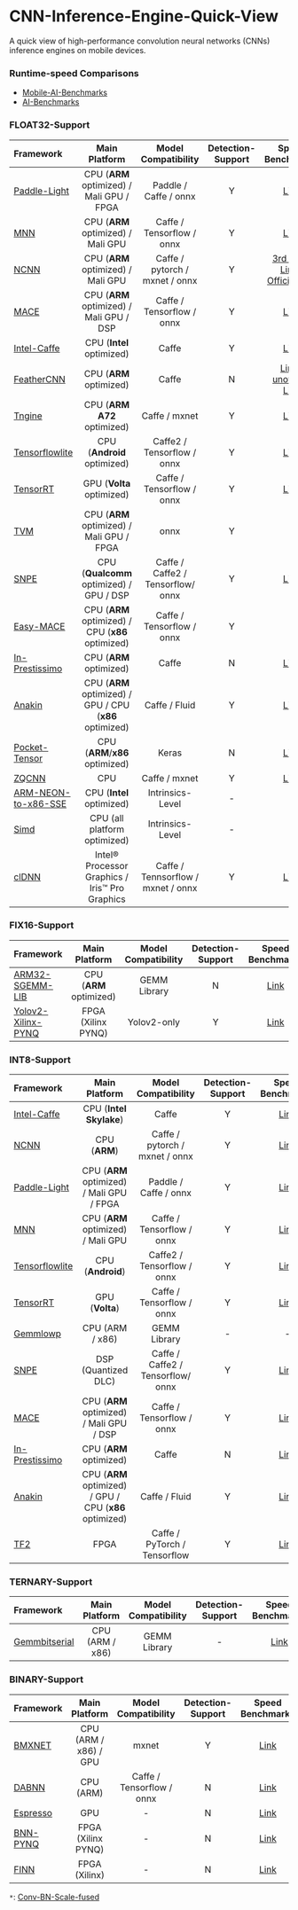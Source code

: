 # CNN-Inference-Engine-Quick-View
A quick view of high-performance convolution neural networks (CNNs) inference engines on mobile devices.

### Runtime-speed Comparisons
* [Mobile-AI-Benchmarks](https://gitlab.com/llhe/mobile-ai-bench/-/jobs/402963978)
* [AI-Benchmarks](http://ai-benchmark.com/ranking_detailed.html)

### FLOAT32-Support
| Framework | Main Platform | Model Compatibility | Detection-Support | Speed Benchmarks
| :----------- | :------: | :------------: | :------------: | :------------:
| [Paddle-Light](https://github.com/PaddlePaddle/Paddle-Lite) | CPU (**ARM** optimized) / Mali GPU / FPGA | Paddle / Caffe / onnx | Y| [Link](https://paddlepaddle.github.io/Paddle-Lite/develop/benchmark/)
| [MNN](https://github.com/alibaba/MNN) | CPU (**ARM** optimized) / Mali GPU | Caffe / Tensorflow / onnx | Y | [Link](https://github.com/alibaba/MNN/blob/master/benchmark/result/2020-3-22.md) 
| [NCNN](https://github.com/Tencent/ncnn) | CPU (**ARM** optimized) / Mali GPU | Caffe / pytorch / mxnet / onnx | Y | [3rd party Link](https://gitlab.com/llhe/mobile-ai-bench/-/jobs/402963978) / [Official Link](https://github.com/Tencent/ncnn/tree/master/benchmark)
| [MACE](https://github.com/XiaoMi/mace) | CPU (**ARM** optimized) / Mali GPU / DSP | Caffe / Tensorflow / onnx  | Y | [Link](https://gitlab.com/llhe/mobile-ai-bench/-/jobs/151820514)
| [Intel-Caffe](https://github.com/intel/caffe) | CPU (**Intel** optimized) | Caffe | Y | [Link](https://github.com/intel/caffe/wiki/INTEL%C2%AE-OPTIMIZED-CAFFE-PERFORMANCE-AND-CONVERGENCE)
| [FeatherCNN](https://github.com/Tencent/FeatherCNN) | CPU (**ARM** optimized) | Caffe | N | [Link](https://github.com/Tencent/FeatherCNN/wiki/Benchmarks) / [unofficial Link](https://www.zhihu.com/question/276372408)
| [Tngine](https://github.com/OAID/Tengine) | CPU (**ARM A72** optimized) | Caffe / mxnet  | Y | [Link](https://github.com/OAID/Tengine/blob/master/doc/benchmark.md)
| [Tensorflowlite](https://github.com/tensorflow/tensorflow/tree/master/tensorflow/contrib/lite) | CPU (**Android** optimized) | Caffe2 / Tensorflow / onnx  | Y | [Link](https://www.tensorflow.org/mobile/tflite/performance)
| [TensorRT](https://devblogs.nvidia.com/tensorrt-3-faster-tensorflow-inference/) | GPU (**Volta** optimized) | Caffe / Tensorflow / onnx  | Y | [Link](http://on-demand.gputechconf.com/gtc-eu/2017/presentation/23425-han-vanholder-efficient-inference-with-tensorrt.pdf)
| [TVM](https://github.com/dmlc/tvm) | CPU (**ARM** optimized) / Mali GPU / FPGA | onnx  | Y | -
| [SNPE](https://developer.qualcomm.com/docs/snpe/index.html) | CPU (**Qualcomm** optimized) / GPU / DSP | Caffe / Caffe2 / Tensorflow/ onnx  | Y | [Link](https://gitlab.com/llhe/mobile-ai-bench/-/jobs/402963978)
| [Easy-MACE](https://github.com/conansherry/easy_mace) | CPU (**ARM** optimized) / CPU (**x86** optimized) | Caffe / Tensorflow / onnx  | Y | -
| [In-Prestissimo](https://github.com/in66-dev/In-Prestissimo) | CPU (**ARM** optimized) | Caffe  | N | [Link](https://github.com/in66-dev/In-Prestissimo)
| [Anakin](https://github.com/PaddlePaddle/Anakin) | CPU (**ARM** optimized) / GPU / CPU (**x86** optimized) | Caffe / Fluid | Y| [Link](https://github.com/PaddlePaddle/Anakin/blob/developing/benchmark/README.md)
| [Pocket-Tensor](https://github.com/GValiente/pocket-tensor) | CPU (**ARM**/**x86** optimized) | Keras | N | [Link](https://github.com/GValiente/pocket-tensor)
| [ZQCNN](https://github.com/zuoqing1988/ZQCNN-v0.0) | CPU |  Caffe / mxnet | Y| [Link](https://github.com/zuoqing1988/ZQCNN-v0.0)
| [ARM-NEON-to-x86-SSE](https://github.com/intel/ARM_NEON_2_x86_SSE) | CPU (**Intel** optimized) | Intrinsics-Level | - | -
| [Simd](https://github.com/ermig1979/Simd) | CPU (all platform optimized) | Intrinsics-Level | - | -
| [clDNN](https://github.com/intel/clDNN) |  Intel® Processor Graphics / Iris™ Pro Graphics |  Caffe / Tennsorflow / mxnet / onnx | Y | [Link](https://software.intel.com/en-us/articles/accelerate-deep-learning-inference-with-integrated-intel-processor-graphics-rev-2-0)


### FIX16-Support
| Framework | Main Platform | Model Compatibility | Detection-Support | Speed Benchmarks
| :----------- | :------: | :------------: | :------------: | :------------:
| [ARM32-SGEMM-LIB](https://github.com/JunLee85/ARM32-SGEMM-LIB) | CPU (**ARM** optimized) | GEMM Library  | N | [Link](https://github.com/JunLee85/ARM32-SGEMM-LIB/wiki)
| [Yolov2-Xilinx-PYNQ](https://github.com/dhm2013724/yolov2_xilinx_fpga) | FPGA (Xilinx PYNQ) | Yolov2-only | Y | [Link](https://github.com/dhm2013724/yolov2_xilinx_fpga) 

### INT8-Support
| Framework | Main Platform | Model Compatibility | Detection-Support | Speed Benchmarks
| :----------- | :------: | :------------: | :------------: | :------------:
| [Intel-Caffe](https://github.com/intel/caffe) | CPU (**Intel Skylake**) | Caffe | Y | [Link](https://github.com/intel/caffe/wiki/INTEL%C2%AE-OPTIMIZED-CAFFE-PERFORMANCE-AND-CONVERGENCE)
| [NCNN](https://github.com/Tencent/ncnn) | CPU (**ARM**) | Caffe / pytorch / mxnet / onnx | Y | [Link](https://gitlab.com/llhe/mobile-ai-bench/-/jobs/402963978)
| [Paddle-Light](https://github.com/PaddlePaddle/Paddle-Lite) | CPU (**ARM** optimized) / Mali GPU / FPGA | Paddle / Caffe / onnx | Y| [Link](https://paddlepaddle.github.io/Paddle-Lite/develop/benchmark/)
| [MNN](https://github.com/alibaba/MNN) | CPU (**ARM** optimized) / Mali GPU | Caffe / Tensorflow / onnx | Y | [Link](https://github.com/alibaba/MNN/blob/master/benchmark/result/2020-3-22.md) 
| [Tensorflowlite](https://github.com/tensorflow/tensorflow/tree/master/tensorflow/contrib/lite) | CPU (**Android**) | Caffe2 / Tensorflow / onnx  | Y | [Link](https://gitlab.com/llhe/mobile-ai-bench/-/jobs/402963978)
| [TensorRT](https://devblogs.nvidia.com/tensorrt-3-faster-tensorflow-inference/) | GPU (**Volta**) | Caffe / Tensorflow / onnx  | Y | [Link](http://on-demand.gputechconf.com/gtc-eu/2017/presentation/23425-han-vanholder-efficient-inference-with-tensorrt.pdf)
| [Gemmlowp](https://github.com/google/gemmlowp) | CPU (ARM / x86) | GEMM Library  | - | -
| [SNPE](https://developer.qualcomm.com/software/qualcomm-neural-processing-sdk) | DSP (Quantized DLC) | Caffe / Caffe2 / Tensorflow/ onnx  | Y | [Link](https://gitlab.com/llhe/mobile-ai-bench/-/jobs/402963978)
| [MACE](https://github.com/XiaoMi/mace) | CPU (**ARM** optimized) / Mali GPU / DSP | Caffe / Tensorflow / onnx  | Y | [Link](https://gitlab.com/llhe/mobile-ai-bench/-/jobs/402963978)
| [In-Prestissimo](https://github.com/in66-dev/In-Prestissimo) | CPU (**ARM** optimized) | Caffe  | N | [Link](https://github.com/in66-dev/In-Prestissimo)
| [Anakin](https://github.com/PaddlePaddle/Anakin) | CPU (**ARM** optimized) / GPU / CPU (**x86** optimized) | Caffe / Fluid | Y| [Link](https://github.com/PaddlePaddle/Anakin/blob/developing/benchmark/README.md)
| [TF2](https://github.com/TF2-Engine/TF2) | FPGA | Caffe / PyTorch / Tensorflow | Y| [Link](https://github.com/TF2-Engine/TF2#runtime-engine)

### TERNARY-Support
| Framework | Main Platform | Model Compatibility | Detection-Support | Speed Benchmarks
| :----------- | :------: | :------------: | :------------: | :------------:
| [Gemmbitserial](https://github.com/maltanar/gemmbitserial) | CPU (ARM / x86) | GEMM Library | - | [Link](http://www.idi.ntnu.no/%7Eyamanu/2017-cases-wip-quantizedmm-preprint.pdf)

### BINARY-Support
| Framework | Main Platform | Model Compatibility | Detection-Support | Speed Benchmarks
| :----------- | :------: | :------------: | :------------: | :------------:
| [BMXNET](https://github.com/hpi-xnor/BMXNet) | CPU (ARM / x86) / GPU | mxnet | Y | [Link](https://arxiv.org/abs/1705.09864)
| [DABNN](https://github.com/JDAI-CV/dabnn) | CPU (ARM) | Caffe / Tensorflow / onnx | N | [Link](https://github.com/JDAI-CV/dabnn/blob/master/images/comparison_en.png)
| [Espresso](https://github.com/fpeder/espresso) | GPU | - | N | [Link](https://arxiv.org/abs/1705.09864)
| [BNN-PYNQ](https://github.com/Xilinx/BNN-PYNQ) | FPGA (Xilinx PYNQ) | - | N | [Link](https://openreview.net/forum?id=Sk6fD5yCb)
| [FINN](https://github.com/Xilinx/FINN) | FPGA (Xilinx) | - | N | [Link](https://arxiv.org/abs/1612.07119)


`*`: [Conv-BN-Scale-fused](https://github.com/HolmesShuan/Caffe-Computation-Graph-Optimization)

